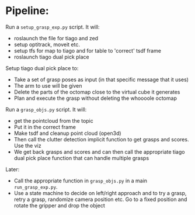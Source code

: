 # Pipeline:

Run a `setup_grasp_exp.py` script. It will:
- roslaunch the file for tiago and zed
- setup optitrack, moveit etc.
- setup tfs for map to tiago and for table to 'correct' tsdf frame
- roslaunch tiago dual pick place

Setup tiago dual pick place to:
- Take a set of grasp poses as input (in that specific message that it uses)
- The arm to use will be given
- Delete the parts of the octomap close to the virtual cube it generates
- Plan and execute the grasp without deleting the whoooole octomap

Run a `grasp_objs.py` script. It will:
- get the pointcloud from the topic
- Put it in the correct frame
- Make tsdf and cleanup point cloud (open3d)
- Then call the clutter detection implicit function to get grasps and scores. Use the viz
- We get back grasps and scores and can then call the appropriate tiago dual pick place function that can handle multiple grasps

Later:
- Call the appropriate function in `grasp_objs.py` in a main `run_grasp_exp.py`.
- Use a state machine to decide on left/right approach and to try a grasp, retry a grasp, randomize camera position etc. Go to a fixed position and rotate the gripper and drop the object